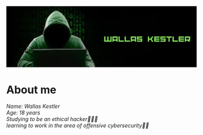 

<img src='mybanner.png'>

<h1>About me</h1>

<i>Name: Wallas Kestler </i>
<br>
<i>Age: 18 years
<br>
Studying to be an ethical hacker👨🏻‍💻
<br>
learning to work in the area of ​​offensive cybersecurity🕵🏻

<!---
WallasKestler/WallasKestler is a ✨ special ✨ repository because its `README.md` (this file) appears on your GitHub profile.
You can click the Preview link to take a look at your changes.
--->
